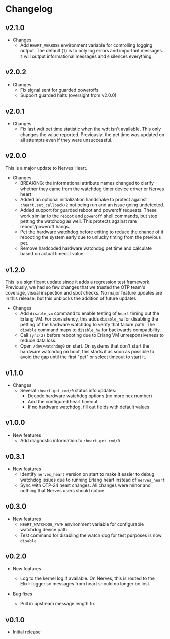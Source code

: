 # Changelog

## v2.1.0

* Changes
  * Add `HEART_VERBOSE` environment variable for controlling logging output. The
    default (`1`) is to only log errors and important messages. `2` will output
    informational messages and `0` silences everything.

## v2.0.2

* Changes
  * Fix signal sent for guarded poweroffs
  * Support guarded halts (oversight from v2.0.0)

## v2.0.1

* Changes
  * Fix last wdt pet time statistic when the wdt isn't available. This only
    changes the value reported. Previously, the pet time was updated on all
    attempts even if they were unsuccessful.

## v2.0.0

This is a major update to Nerves Heart.

* Changes
  * BREAKING: the informational attribute names changed to clarify whether they
    came from the watchdog timer device driver or Nerves heart
  * Added an optional initialization handshake to protect against
    `:heart.set_callback/2` not being run and an issue going undetected.
  * Added support for guarded reboot and poweroff requests. These work similar
    to the `reboot` and `poweroff` shell commands, but stop petting the watchdog
    as well. This protects against rare reboot/poweroff hangs.
  * Pet the hardware watchdog before exiting to reduce the chance of it
    rebooting the system early due to unlucky timing from the previous pet.
  * Remove hardcoded hardware watchdog pet time and calculate based on actual
    timeout value.

## v1.2.0

This is a significant update since it adds a regression test framework.
Previously, we had so few changes that we trusted the OTP team's coverage,
visual inspection and spot checks. No major feature updates are in this release,
but this unblocks the addition of future updates.

* Changes
  * Add `disable_vm` command to enable testing of `heart` timing out the Erlang
    VM. For consistency, this adds `disable_hw` for disabling the petting of the
    hardware watchdog to verify that failure path. The `disable` command maps to
    `disable_hw` for backwards compatibility.
  * Call `sync(2)` before rebooting due to Erlang VM unresponsiveness to reduce
    data loss.
  * Open `/dev/watchdog0` on start. On systems that don't start the hardware
    watchdog on boot, this starts it as soon as possible to avoid the gap until
    the first "pet" or select timeout to start it.

## v1.1.0

* Changes
  * Several `:heart.get_cmd/0` status info updates:
    * Decode hardware watchdog options (no more hex number)
    * Add the configured heart timeout
    * If no hardware watchdog, fill out fields with default values

## v1.0.0

* New features
  * Add diagnostic information to `:heart.get_cmd/0`

## v0.3.1

* New features
  * Identify `nerves_heart` version on start to make it easier to debug watchdog
    issues due to running Erlang heart instead of `nerves_heart`
  * Sync with OTP-24 heart changes. All changes were minor and nothing that
    Nerves users should notice.

## v0.3.0

* New features
  * `HEART_WATCHDOG_PATH` environment variable for configurable watchdog device
    path
  * Test command for disabling the watch dog for test purposes is now `disable`

## v0.2.0

* New features
  * Log to the kernel log if available. On Nerves, this is routed to the Elixir
    logger so messages from heart should no longer be lost.

* Bug fixes
  * Pull in upstream message length fix

## v0.1.0

* Initial release
